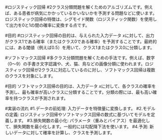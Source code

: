 #ロジスティック回帰
#2クラス分類問題を解くためのアルゴリズムです。例えば、ある患者が病気にかかっているかいないかを予測する問題などに使います。ロジスティック回帰の特徴は、シグモイド関数（ロジスティック関数）を使用して出力を0と1の間の確率に変換する点です。

#目的
#ロジスティック回帰の目的は、与えられた入力データ 𝑥に対して、出力がクラス1である確率（またはクラス0である確率）を予測することです。最終的には、ある閾値（例えば0.5）を用いて、クラス1またはクラス0に分類します。


#ソフトマックス回帰
#多クラス分類問題を解くための手法です。例えば、数字（0～9）の手書き文字認識や、犬、猫、鳥などの画像分類に使われます。ロジスティック回帰が2クラスに対応しているのに対し、ソフトマックス回帰は複数のクラスを対象にします。

#目的
ソフトマックス回帰の目的は、入力データ 𝑥に対して、各クラスの確率を予測し、最も確率が高いクラスに分類することです。分類の際には、最も高い確率を持つクラスが予測されます。

#実装の流れ
#1.データの前処理: 入力データを特徴量に変換します。
#2.モデルの定義: ロジスティック回帰やソフトマックス回帰の数式に基づいてモデルを定義します。
#3.損失関数の最小化: パラメータ（重みとバイアス）を最適化して、損失関数を最小化します。一般的には勾配降下法を使います。
#4.予測: 新しいデータに対して確率を計算し、クラスを予測します。
